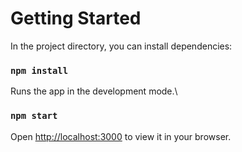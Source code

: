 # Getting Started

In the project directory, you can install dependencies:

### `npm install`

Runs the app in the development mode.\

### `npm start`

Open [http://localhost:3000](http://localhost:3000) to view it in your browser.
